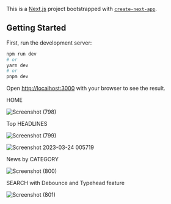 This is a [Next.js](https://nextjs.org/) project bootstrapped with [`create-next-app`](https://github.com/vercel/next.js/tree/canary/packages/create-next-app).

## Getting Started

First, run the development server:

```bash
npm run dev
# or
yarn dev
# or
pnpm dev
```

Open [http://localhost:3000](http://localhost:3000) with your browser to see the result.

HOME

![Screenshot (798)](https://user-images.githubusercontent.com/95629408/227330373-1cf41f8a-43b9-4f48-bb23-e25a45efb1b2.png)

Top HEADLINES

![Screenshot (799)](https://user-images.githubusercontent.com/95629408/227330645-e6816ad8-8998-45eb-a0cb-6a544f31af2a.png)

![Screenshot 2023-03-24 005719](https://user-images.githubusercontent.com/95629408/227331133-dba4b80e-d31f-4b37-90db-ef481a35fe4e.png)

News by CATEGORY

![Screenshot (800)](https://user-images.githubusercontent.com/95629408/227331366-9aeaadd2-1e88-40e0-a284-5a793c50113d.png)

SEARCH with Debounce and Typehead feature

![Screenshot (801)](https://user-images.githubusercontent.com/95629408/227332436-2c8326bd-0796-431d-9156-b66f033315e8.png)

